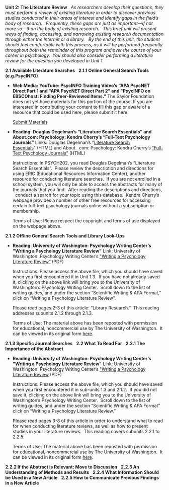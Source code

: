 **Unit 2: The Literature Review** <span id="2"></span> 
*As researchers develop their questions, they must perform a review of
existing literature in order to discover previous studies conducted in
their areas of interest and identify gaps in the field’s body of
research.   Frequently, these gaps are just as important—if not more
so—than the body of existing research.   This brief unit will present
ways of finding, accessing, and narrowing existing research
documentation through either the Internet or a library.   By the end of
this unit, the student should feel comfortable with this process, as it
will be performed frequently throughout both the remainder of this
program and over the course of your career in psychology.  You should
also consider performing a literature review for the question you
developed in Unit 1.*

**2.1 Available Literature Searches** <span id="2.1"></span> 
**2.1.1 Online General Search Tools (e.g.PsycINFO)** <span
id="2.1.1"></span> 
-   **Web Media: YouTube: PsycINFO Training Video’s “APA PsycNET Direct
    Part 1 and "APA PsycNET Direct Part 2" and "PsycINFO on EBSCOhost:
    Finding Peer-Reviewed Items."**
    The Saylor Foundation does not yet have materials for this portion
    of the course. If you are interested in contributing your content to
    fill this gap or aware of a resource that could be used here, please
    submit it here.

    [Submit Materials](/contribute/)

-   **Reading: Douglas Degelman’s "Literature Search Essentials" and
    About.com: Psychology: Kendra Cherry’s “Full-Text Psychology
    Journals”**
    Links: Douglas Degelman’s "[Literature Search
    Essentials](http://psychology.vanguard.edu/faculty/douglas-degelman/literature-search-essentials/)" (HTML)
    and About.  com: Psychology: Kendra Cherry’s [“Full-Text Psychology
    Journals”](http://psychology.about.com/od/fulltextjournals/a/psychjournals.htm) (HTML)  
      
     Instructions: In PSYCH202, you read Douglas Degelman’s “Literature
    Search Essentials”.  Please review the description and directions
    for using ERIC (Educational Resources Information Center), another
    resource for conducting literature searches.  If you are not
    enrolled in a school system, you will only be able to access the
    abstracts for many of the journals that you find.  After reading the
    descriptions and directions,   conduct a search for your topic using
    this database.  Kendra Cherry’s webpage provides a number of other
    free resources for accessing certain full-text psychology journals
    online without a subscription or membership.  
      
     Terms of Use: Please respect the copyright and terms of use
    displayed on the webpage above.

**2.1.2 Offline General Search Tools and Library Look-Ups** <span
id="2.1.2"></span> 
-   **Reading: University of Washington: Psychology Writing Center’s
    "Writing a Psychology Literature Review"**
    Link: University of Washington: Psychology Writing
    Center’s ["Writing a Psychology Literature
    Review”](https://resources.saylor.org/wwwresources/archived/site/wp-content/uploads/2011/08/PSYCH202B-2.1.2-Writing-a-psychology-literature-review.pdf) (PDF)  
      
     Instructions: Please access the above file, which you should have
    saved when you first encountered it in Unit 1.3.  If you have not
    already saved it, clicking on the above link will bring you to the
    University of Washington’s Psychology Writing Center.  Scroll down
    to the list of writing guides, and under the section “Scientific
    Writing & APA Format,” click on “Writing a Psychology Literature
    Review”.  
      
     Please read pages 2-3 of this article: “Library Research.”  This
    reading addresses subunits 2.1.2 through 2.1.3.  
      
     Terms of Use: The material above has been reposted with permission
    for educational, noncommercial use by The University of Washington.
     It can be viewed in its original form
    [here](http://www.psych.uw.edu/psych.php#p=187).

**2.1.3 Specific Journal Searches** <span id="2.1.3"></span> 
**2.2 What To Read For** <span id="2.2"></span> 
**2.2.1 The Importance of the Abstract** <span id="2.2.1"></span> 
-   **Reading: University of Washington: Psychology Writing Center’s
    "Writing a Psychology Literature Review"**
    Link: University of Washington: Psychology Writing
    Center’s ["Writing a Psychology Literature
    Review](https://resources.saylor.org/wwwresources/archived/site/wp-content/uploads/2011/08/PSYCH202B-2.1.2-Writing-a-psychology-literature-review.pdf) (PDF)  
      
     Instructions: Please access the above file, which you should have
    saved when you first encountered it in sub-units 1.3 and 2.1.2.  If
    you did not save it, clicking on the above link will bring you to
    the University of Washington’s Psychology Writing Center.  Scroll
    down to the list of writing guides, and under the section
    “Scientific Writing & APA Format” click on “Writing a Psychology
    Literature Review.”  
      
     Please read pages 3-8 of this article in order to understand what
    to read for when conducting literature reviews, as well as how to
    present studies in your literature reviews.  This reading covers
    subunits 2.2.1 to 2.2.5.  
      
     Terms of Use: The material above has been reposted with permission
    for educational, noncommercial use by The University of Washington.
     It can be viewed in its original form
    [here](http://www.psych.uw.edu/psych.php#p=187).

**2.2.2 If the Abstract is Relevant: Move to Discussion** <span
id="2.2.2"></span> 
**2.2.3 An Understanding of Methods and Results** <span
id="2.2.3"></span> 
**2.2.4 What Information Should be Used in a New Article** <span
id="2.2.4"></span> 
**2.2.5 How to Communicate Previous Findings in a New Article** <span
id="2.2.5"></span> 
